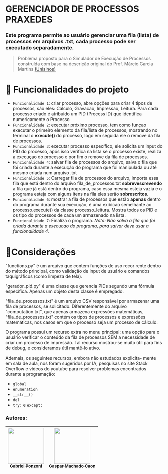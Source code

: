 GERENCIADOR DE PROCESSOS PRAXEDES
=================================

### Este programa permite ao usuário gerenciar uma fila (lista) de processos em arquivos .txt, cada processo pode ser executado separadamente. 
>Problema proposto para o Simulador de Execução de Processos construída com base na descrição original do Prof. Márcio Garcia Martins [(Unisinos)](https://www.unisinos.br/)

# 🔨 Funcionalidades do projeto

- `Funcionalidade 1`: criar processo, abre opções para criar 4 tipos de processos, são eles: Calculo, Gravacao, Impressao, Leitura. Para cada processo criado é atribuido um PID (Process ID) que identifica numericamente o Processo
- `Funcionalidade 2`: executar próximo processo, tem como funçao executar o primeiro elemento da fila/lista de processos, mostrando no terminal o __execute()__ do processo, logo em seguida ele o remove da fila de processos.
- `Funcionalidade 3`: executar processo específico, ele solicita um input do PID do processo, após isso verifica na lista se o processo existe, realiza a execuçao do processo e por fim o remove da fila de processos.
- `Funcionalidade 4`: salvar fila de processos do arquivo, salva o fila que foi criada durante a execução do programa que foi manipulada ou até mesmo criada num arquivo .txt 
- `Funcionalidade 5`: Carregar fila de processos do arquivo, importa essa fila que está dentro do arquivo fila_de_processos.txt __sobrevescrevendo__ a fila que já está dentro do programa, caso essa mesma esteja vazia e o programa esteja com alguns itens na fila eles serão __sobrescritos__.
- `Funcionalidade 6`: mostrar a fila de processos que estão __apenas__ dentro do programa durante sua execução, é uma exibicao semelhante ao processo.execute() da classe processo_leitura. Mostra todos os PID e os tipo do processos de cada um armazenado na lista.
- `Funcionalidade 7`: Finaliza o programa. _Nota: Não salva a fila que foi criada durante a execucao do programa, para salvar deve usar a funcionalidade 4._

# 💭Considerações

"functions.py" é um arquivo que contem funções de uso recor rente dentro do método principal, como validação de input de usuário e comandos taquigráficos (como limpeza de tela).

"gerador_pid.py" é uma classe que gerencia PIDs segundo uma
fórmula específica. Apenas um objeto desta classe é empregado.

"fila_de_processos.txt" é um arquivo CSV responsável por armazenar uma fila de processos, se solicitado. Diferentemente do arquivo "computation.txt", que apenas armazena expressões matemáticas, "fila_de_processos.txt" contém os tipos de processos e expressões matemáticas, nos casos em que o processo seja um processo de cálculo.

O programa possui um recurso extra no menu principal: uma opção
para o usuário verificar o conteúdo da fila de processos SEM a
necessidade de criar um processo de impressão. Tal recurso mostrou-se muito útil para fins de debug, e consideramos útil mantê-lo ativo.

Ademais, os seguintes recursos, embora não estudados explicita-
mente em sala de aula, nos foram sugeridos por IA, pesquisas no
site Stack Overflow e vídeos do youtube para resolver problemas 
encontrados durante a programação:

- ``global``
- ``enumeration``
- `__str__()`
- ``del``
- ``try:`` e ``except:``

### Autores:
| [<img loading="lazy" src="https://i.postimg.cc/28zXxtWH/333365603-1006563527394289-653866351373794602-n.jpg" width=115><br><sub>Gabriel Ponzoni</sub>](https://github.com/GabrielPonzoni) |  [<img loading="lazy" src="https://i.postimg.cc/j2YBKdLK/Imagem-do-Whats-App-de-2024-07-03-s-11-25-21-b72c1111.jpg" width=115><br><sub>Gaspar Machado Caon</sub>](https://github.com/MeanRaccoon) |
| :---: | :---: |
